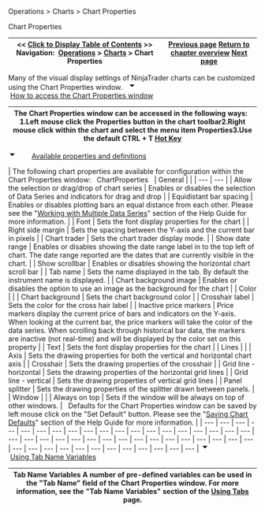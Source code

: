 ﻿
Operations \> Charts \> Chart Properties

Chart Properties

| \<\< [Click to Display Table of Contents](chart_properties.md) \>\> **Navigation:**     [Operations](operations-1.md) \> [Charts](charts-1.md) \> Chart Properties | [Previous page](trading_from_a_chart-1.md) [Return to chapter overview](charts-1.md) [Next page](reload_historical_data-1.md) |
| --- | --- |
Many of the visual display settings of NinjaTrader charts can be customized using the Chart Properties window.
 
![tog_minus](tog_minus-1.gif)        [How to access the Chart Properties window](javascript:HMToggle('toggle','HowToAccessTheChartPropertiesWindow','HowToAccessTheChartPropertiesWindow_ICON'))

| The Chart Properties window can be accessed in the following ways:   1\.Left mouse click the Properties button in the chart toolbar2\.Right mouse click within the chart and select the menu item Properties3\.Use the default CTRL \+ T [Hot Key](hot_key_manager-1.md) |
| --- |
![tog_minus](tog_minus-1.gif)        [Available properties and definitions](javascript:HMToggle('toggle','AvailablePropertiesAndDefinitions','AvailablePropertiesAndDefinitions_ICON'))

| The following chart properties are available for configuration within the Chart Properties window:   ChartProperties     | General |  | | --- | --- | | Allow the selection or drag/drop of chart series | Enables or disables the selection of Data Series and indicators for drag and drop | | Equidistant bar spacing | Enables or disables plotting bars an equal distance from each other. Please see the "[Working with Multiple Data Series](working_with_multiple_data_series-1.md)" section of the Help Guide for more information. | | Font | Sets the font display properties for the chart | | Right side margin | Sets the spacing between the Y\-axis and the current bar in pixels | | Chart trader | Sets the chart trader display mode. | | Show date range | Enables or disables showing the date range label in to the top left of chart. The date range reported are the dates that are currently visible in the chart. | | Show scrollbar | Enables or disables showing the horizontal chart scroll bar | | Tab name | Sets the name displayed in the tab. By default the instrument name is displayed. | | Chart background image | Enables or disables the option to use an image as the background for the chart | | Color |  | | Chart background | Sets the chart background color | | Crosshair label | Sets the color for the cross hair label | | Inactive price markers | Price markers display the current price of bars and indicators on the Y\-axis. When looking at the current bar, the price markers will take the color of the data series. When scrolling back through historical bar data, the markers are inactive (not real\-time) and will be displayed by the color set on this property | | Text | Sets the font display properties for the chart | | Lines |  | | Axis | Sets the drawing properties for both the vertical and horizontal chart axis | | Crosshair | Sets the drawing properties of the crosshair | | Grid line \- horizontal | Sets the drawing properties of the horizontal grid lines | | Grid line \- vertical | Sets the drawing properties of vertical grid lines | | Panel splitter | Sets the drawing properties of the splitter drawn between panels. | | Window |  | | Always on top | Sets if the window will be always on top of other windows. |      Defaults for the Chart Properties window can be saved by left mouse click on the "Set Default" button. Please see the "[Saving Chart Defaults](saving_chart_defaults_and_templates-1.md)" section of the Help Guide for more information. |
| --- | --- | --- | --- | --- | --- | --- | --- | --- | --- | --- | --- | --- | --- | --- | --- | --- | --- | --- | --- | --- | --- | --- | --- | --- | --- | --- | --- | --- | --- | --- | --- | --- | --- | --- | --- | --- | --- | --- | --- | --- | --- | --- | --- | --- | --- | --- |
![tog_minus](tog_minus-1.gif)        [Using Tab Name Variables](javascript:HMToggle('toggle','UsingTabNameVariables','UsingTabNameVariables_ICON'))

| Tab Name Variables A number of pre\-defined variables can be used in the "Tab Name" field of the Chart Properties window. For more information, see the "Tab Name Variables" section of the [Using Tabs](using_tabs-1.md) page. |
| --- |


